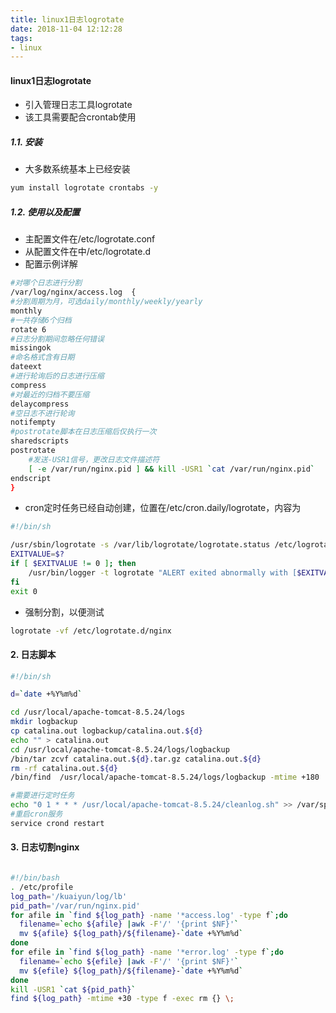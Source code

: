 ```yaml
---
title: linux1日志logrotate
date: 2018-11-04 12:12:28
tags:
- linux
---
```

#### linux1日志logrotate

- 引入管理日志工具logrotate
- 该工具需要配合crontab使用
<!--more-->
##### 1.1. 安装

- 大多数系统基本上已经安装

```bash
yum install logrotate crontabs -y
```
##### 1.2. 使用以及配置

- 主配置文件在/etc/logrotate.conf
- 从配置文件在中/etc/logrotate.d
- 配置示例详解

```bash
#对哪个日志进行分割
/var/log/nginx/access.log  {
#分割周期为月，可选daily/monthly/weekly/yearly
monthly
#一共存储6个归档
rotate 6
#日志分割期间忽略任何错误
missingok
#命名格式含有日期
dateext
#进行轮询后的日志进行压缩
compress
#对最近的归档不要压缩
delaycompress
#空日志不进行轮询
notifempty
#postrotate脚本在日志压缩后仅执行一次
sharedscripts
postrotate
    #发送-USR1信号，更改日志文件描述符
    [ -e /var/run/nginx.pid ] && kill -USR1 `cat /var/run/nginx.pid`
endscript
}
```
- cron定时任务已经自动创建，位置在/etc/cron.daily/logrotate，内容为

```bash
#!/bin/sh

/usr/sbin/logrotate -s /var/lib/logrotate/logrotate.status /etc/logrotate.conf
EXITVALUE=$?
if [ $EXITVALUE != 0 ]; then
    /usr/bin/logger -t logrotate "ALERT exited abnormally with [$EXITVALUE]"
fi
exit 0
```
- 强制分割，以便测试
```bash
logrotate -vf /etc/logrotate.d/nginx
```

#### 2. 日志脚本

```bash
#!/bin/sh

d=`date +%Y%m%d`

cd /usr/local/apache-tomcat-8.5.24/logs
mkdir logbackup
cp catalina.out logbackup/catalina.out.${d}
echo "" > catalina.out
cd /usr/local/apache-tomcat-8.5.24/logs/logbackup
/bin/tar zcvf catalina.out.${d}.tar.gz catalina.out.${d}
rm -rf catalina.out.${d}
/bin/find  /usr/local/apache-tomcat-8.5.24/logs/logbackup -mtime +180  -exec rm -rf '{}' \;

#需要进行定时任务
echo "0 1 * * * /usr/local/apache-tomcat-8.5.24/cleanlog.sh" >> /var/spool/cron/root
#重启cron服务
service crond restart
```

#### 3. 日志切割nginx

```bash

#!/bin/bash
. /etc/profile
log_path='/kuaiyun/log/lb'
pid_path='/var/run/nginx.pid'
for afile in `find ${log_path} -name '*access.log' -type f`;do
  filename=`echo ${afile} |awk -F'/' '{print $NF}'`
  mv ${afile} ${log_path}/${filename}-`date +%Y%m%d`
done
for efile in `find ${log_path} -name '*error.log' -type f`;do
  filename=`echo ${efile} |awk -F'/' '{print $NF}'`
  mv ${efile} ${log_path}/${filename}-`date +%Y%m%d`
done
kill -USR1 `cat ${pid_path}`
find ${log_path} -mtime +30 -type f -exec rm {} \;

```
